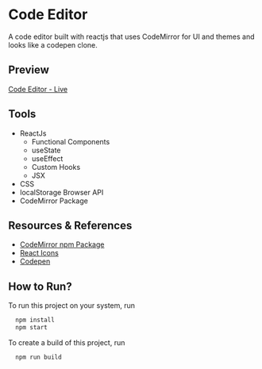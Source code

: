 # Code Editor

A code editor built with reactjs that uses CodeMirror for UI and themes and looks like a codepen clone.

## Preview

[Code Editor - Live](https://codeeditor-react-dk.netlify.app/)

## Tools

- ReactJs
  - Functional Components
  - useState
  - useEffect
  - Custom Hooks
  - JSX
- CSS
- localStorage Browser API
- CodeMirror Package

## Resources & References

- [CodeMirror npm Package](https://www.npmjs.com/package/codemirror)
- [React Icons](https://react-icons.github.io/react-icons/)
- [Codepen](https://codepen.io/trending)

## How to Run?

To run this project on your system, run

```bash
  npm install
  npm start
```

To create a build of this project, run

```bash
  npm run build
```
